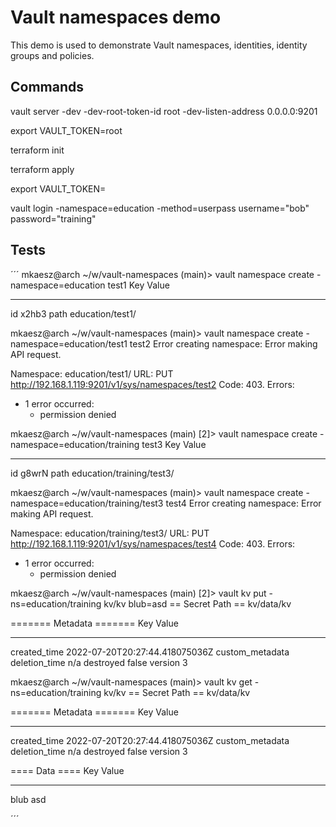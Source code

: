 # Vault namespaces demo

This demo is used to demonstrate Vault namespaces, identities, identity groups and policies.

## Commands
vault server -dev -dev-root-token-id root -dev-listen-address 0.0.0.0:9201

export VAULT_TOKEN=root

terraform init

terraform apply

export VAULT_TOKEN=

vault login -namespace=education -method=userpass username="bob" password="training"

## Tests
´´´
mkaesz@arch ~/w/vault-namespaces (main)> vault namespace create -namespace=education test1
Key     Value
---     -----
id      x2hb3
path    education/test1/


mkaesz@arch ~/w/vault-namespaces (main)> vault namespace create -namespace=education/test1 test2
Error creating namespace: Error making API request.

Namespace: education/test1/
URL: PUT http://192.168.1.119:9201/v1/sys/namespaces/test2
Code: 403. Errors:

* 1 error occurred:
	* permission denied


mkaesz@arch ~/w/vault-namespaces (main) [2]> vault namespace create -namespace=education/training test3
Key     Value
---     -----
id      g8wrN
path    education/training/test3/


mkaesz@arch ~/w/vault-namespaces (main)> vault namespace create -namespace=education/training/test3 test4
Error creating namespace: Error making API request.

Namespace: education/training/test3/
URL: PUT http://192.168.1.119:9201/v1/sys/namespaces/test4
Code: 403. Errors:

* 1 error occurred:
	* permission denied

mkaesz@arch ~/w/vault-namespaces (main) [2]> vault kv put -ns=education/training kv/kv blub=asd
== Secret Path ==
kv/data/kv

======= Metadata =======
Key                Value
---                -----
created_time       2022-07-20T20:27:44.418075036Z
custom_metadata    <nil>
deletion_time      n/a
destroyed          false
version            3


mkaesz@arch ~/w/vault-namespaces (main)> vault kv get -ns=education/training kv/kv
== Secret Path ==
kv/data/kv

======= Metadata =======
Key                Value
---                -----
created_time       2022-07-20T20:27:44.418075036Z
custom_metadata    <nil>
deletion_time      n/a
destroyed          false
version            3

==== Data ====
Key     Value
---     -----
blub    asd

´´´
